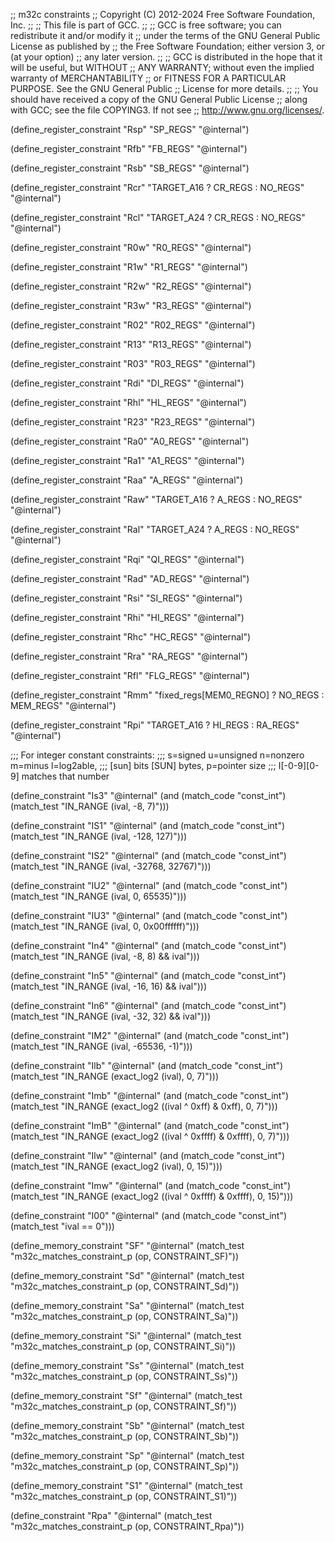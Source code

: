 ;; m32c constraints
;; Copyright (C) 2012-2024 Free Software Foundation, Inc.
;;
;; This file is part of GCC.
;;
;; GCC is free software; you can redistribute it and/or modify it
;; under the terms of the GNU General Public License as published by
;; the Free Software Foundation; either version 3, or (at your option)
;; any later version.
;;
;; GCC is distributed in the hope that it will be useful, but WITHOUT
;; ANY WARRANTY; without even the implied warranty of MERCHANTABILITY
;; or FITNESS FOR A PARTICULAR PURPOSE.  See the GNU General Public
;; License for more details.
;;
;; You should have received a copy of the GNU General Public License
;; along with GCC; see the file COPYING3.  If not see
;; <http://www.gnu.org/licenses/>.

(define_register_constraint "Rsp" "SP_REGS"
  "@internal")

(define_register_constraint "Rfb" "FB_REGS"
  "@internal")

(define_register_constraint "Rsb" "SB_REGS"
  "@internal")

(define_register_constraint "Rcr" "TARGET_A16 ? CR_REGS : NO_REGS"
  "@internal")

(define_register_constraint "Rcl" "TARGET_A24 ? CR_REGS : NO_REGS"
  "@internal")

(define_register_constraint "R0w" "R0_REGS"
  "@internal")

(define_register_constraint "R1w" "R1_REGS"
  "@internal")

(define_register_constraint "R2w" "R2_REGS"
  "@internal")

(define_register_constraint "R3w" "R3_REGS"
  "@internal")

(define_register_constraint "R02" "R02_REGS"
  "@internal")

(define_register_constraint "R13" "R13_REGS"
  "@internal")

(define_register_constraint "R03" "R03_REGS"
  "@internal")

(define_register_constraint "Rdi" "DI_REGS"
  "@internal")

(define_register_constraint "Rhl" "HL_REGS"
  "@internal")

(define_register_constraint "R23" "R23_REGS"
  "@internal")

(define_register_constraint "Ra0" "A0_REGS"
  "@internal")

(define_register_constraint "Ra1" "A1_REGS"
  "@internal")

(define_register_constraint "Raa" "A_REGS"
  "@internal")

(define_register_constraint "Raw" "TARGET_A16 ? A_REGS : NO_REGS"
  "@internal")

(define_register_constraint "Ral" "TARGET_A24 ? A_REGS : NO_REGS"
  "@internal")

(define_register_constraint "Rqi" "QI_REGS"
  "@internal")

(define_register_constraint "Rad" "AD_REGS"
  "@internal")

(define_register_constraint "Rsi" "SI_REGS"
  "@internal")

(define_register_constraint "Rhi" "HI_REGS"
  "@internal")

(define_register_constraint "Rhc" "HC_REGS"
  "@internal")

(define_register_constraint "Rra" "RA_REGS"
  "@internal")

(define_register_constraint "Rfl" "FLG_REGS"
  "@internal")

(define_register_constraint "Rmm" "fixed_regs[MEM0_REGNO] ? NO_REGS : MEM_REGS"
  "@internal")

(define_register_constraint "Rpi" "TARGET_A16 ? HI_REGS : RA_REGS"
  "@internal")

;;; For integer constant constraints:
;;; s=signed u=unsigned n=nonzero m=minus l=log2able,
;;; [sun] bits [SUN] bytes, p=pointer size
;;; I[-0-9][0-9] matches that number

(define_constraint "Is3"
  "@internal"
  (and (match_code "const_int")
       (match_test "IN_RANGE (ival, -8, 7)")))

(define_constraint "IS1"
  "@internal"
  (and (match_code "const_int")
       (match_test "IN_RANGE (ival, -128, 127)")))

(define_constraint "IS2"
  "@internal"
  (and (match_code "const_int")
       (match_test "IN_RANGE (ival, -32768, 32767)")))

(define_constraint "IU2"
  "@internal"
  (and (match_code "const_int")
       (match_test "IN_RANGE (ival, 0, 65535)")))

(define_constraint "IU3"
  "@internal"
  (and (match_code "const_int")
       (match_test "IN_RANGE (ival, 0, 0x00ffffff)")))

(define_constraint "In4"
  "@internal"
  (and (match_code "const_int")
       (match_test "IN_RANGE (ival, -8, 8) && ival")))

(define_constraint "In5"
  "@internal"
  (and (match_code "const_int")
       (match_test "IN_RANGE (ival, -16, 16) && ival")))

(define_constraint "In6"
  "@internal"
  (and (match_code "const_int")
       (match_test "IN_RANGE (ival, -32, 32) && ival")))

(define_constraint "IM2"
  "@internal"
  (and (match_code "const_int")
       (match_test "IN_RANGE (ival, -65536, -1)")))

(define_constraint "Ilb"
  "@internal"
  (and (match_code "const_int")
       (match_test "IN_RANGE (exact_log2 (ival), 0, 7)")))

(define_constraint "Imb"
  "@internal"
  (and (match_code "const_int")
       (match_test "IN_RANGE (exact_log2 ((ival ^ 0xff) & 0xff), 0, 7)")))

(define_constraint "ImB"
  "@internal"
  (and (match_code "const_int")
       (match_test "IN_RANGE (exact_log2 ((ival ^ 0xffff) & 0xffff), 0, 7)")))

(define_constraint "Ilw"
  "@internal"
  (and (match_code "const_int")
       (match_test "IN_RANGE (exact_log2 (ival), 0, 15)")))

(define_constraint "Imw"
  "@internal"
  (and (match_code "const_int")
       (match_test "IN_RANGE (exact_log2 ((ival ^ 0xffff) & 0xffff), 0, 15)")))

(define_constraint "I00"
  "@internal"
  (and (match_code "const_int")
       (match_test "ival == 0")))

(define_memory_constraint "SF"
  "@internal"
  (match_test "m32c_matches_constraint_p (op, CONSTRAINT_SF)"))

(define_memory_constraint "Sd"
  "@internal"
  (match_test "m32c_matches_constraint_p (op, CONSTRAINT_Sd)"))

(define_memory_constraint "Sa"
  "@internal"
  (match_test "m32c_matches_constraint_p (op, CONSTRAINT_Sa)"))

(define_memory_constraint "Si"
  "@internal"
  (match_test "m32c_matches_constraint_p (op, CONSTRAINT_Si)"))

(define_memory_constraint "Ss"
  "@internal"
  (match_test "m32c_matches_constraint_p (op, CONSTRAINT_Ss)"))

(define_memory_constraint "Sf"
  "@internal"
  (match_test "m32c_matches_constraint_p (op, CONSTRAINT_Sf)"))

(define_memory_constraint "Sb"
  "@internal"
  (match_test "m32c_matches_constraint_p (op, CONSTRAINT_Sb)"))

(define_memory_constraint "Sp"
  "@internal"
  (match_test "m32c_matches_constraint_p (op, CONSTRAINT_Sp)"))

(define_memory_constraint "S1"
  "@internal"
  (match_test "m32c_matches_constraint_p (op, CONSTRAINT_S1)"))

(define_constraint "Rpa"
  "@internal"
  (match_test "m32c_matches_constraint_p (op, CONSTRAINT_Rpa)"))
